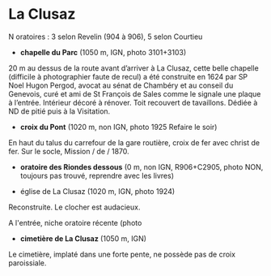 
# La Clusaz

N oratoires : 3 selon Revelin (904 à 906), 5 selon Courtieu

*  **chapelle du Parc** (1050 m, IGN, photo 3101+3103)

20 m au dessus de la route avant d’arriver à La Clusaz, cette belle chapelle (difficile à photographier faute de recul) a été construite en 1624 par SP Noel Hugon Pergod, avocat au sénat de Chambéry et au conseil du Genevois, curé et ami de St François de Sales comme le signale une plaque à l’entrée. Intérieur décoré à rénover. Toit recouvert de tavaillons. Dédiée à ND de pitié puis à la Visitation.

* **croix du Pont** (1020 m, non IGN, photo 1925 Refaire le soir)

En haut du talus du carrefour de la gare routière, croix de fer avec christ de fer. Sur le socle, Mission / de / 1870.

* **oratoire des Riondes dessous** (0 m, non IGN, R906+C2905, photo NON, toujours pas trouvé, reprendre avec les livres)

* église de La Clusaz (1020 m, IGN, photo 1924)

Reconstruite. Le clocher est audacieux.

A l'entrée, niche oratoire récente (photo

  

*  **cimetière de La Clusaz** (1050 m, IGN)

  

Le cimetière, implaté dans une forte pente, ne possède pas de croix paroissiale.
<!--stackedit_data:
eyJoaXN0b3J5IjpbLTEyNDIwNzg0ODJdfQ==
-->